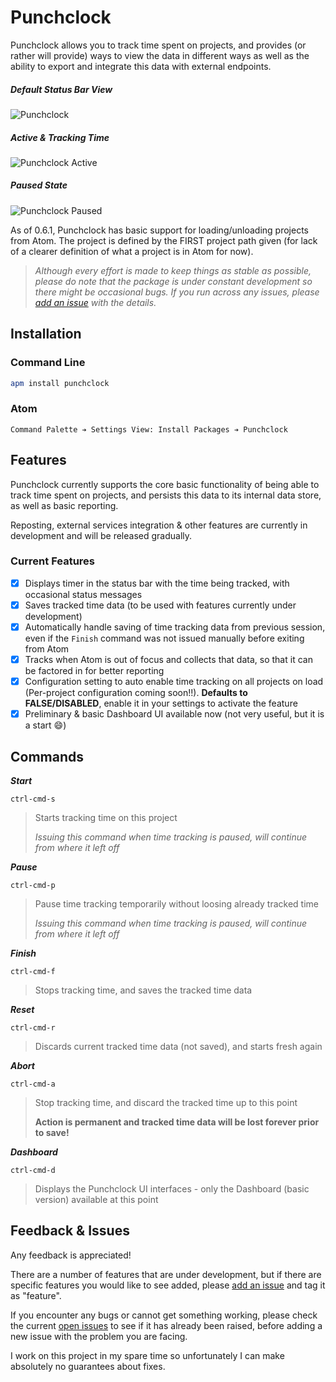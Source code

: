 Punchclock
==========

Punchclock allows you to track time spent on projects, and provides (or rather will provide) ways to view the data in different ways as well as the ability to export and integrate this data with external endpoints.

##### Default Status Bar View

![Punchclock](https://github.com/queenp/punchclock/raw/master/docs/assets/images/timekeeper-status-bar-view.png)

##### Active & Tracking Time

![Punchclock Active](https://github.com/queenp/punchclock/raw/master/docs/assets/images/timekeeper-status-bar-view-active.png)

##### Paused State

![Punchclock Paused](https://github.com/queenp/punchclock/raw/master/docs/assets/images/timekeeper-status-bar-view-paused.png)

As of 0.6.1, Punchclock  has basic support for loading/unloading projects from Atom. The project is defined by the FIRST project path given (for lack of a clearer definition of what a project is in Atom for now).

> *Although every effort is made to keep things as stable as possible, please do note that the package is under constant development so there might be occasional bugs. If you run across any issues, please [add an issue](https://github.com/queenp/punchclock/issues/new) with the details.*

Installation
------------

### Command Line

```bash
apm install punchclock
```

### Atom

```
Command Palette ➔ Settings View: Install Packages ➔ Punchclock
```

Features
--------

Punchclock currently supports the core basic functionality of being able to track time spent on projects, and persists this data to its internal data store, as well as basic reporting.

Reposting, external services integration & other features are currently in development and will be released gradually.

### Current Features

-	[x] Displays timer in the status bar with the time being tracked, with occasional status messages
-	[x] Saves tracked time data (to be used with features currently under development)
-	[x] Automatically handle saving of time tracking data from previous session, even if the `Finish` command was not issued manually before exiting from Atom
-	[x] Tracks when Atom is out of focus and collects that data, so that it can be factored in for better reporting
-	[x] Configuration setting to auto enable time tracking on all projects on load (Per-project configuration coming soon!!). **Defaults to FALSE/DISABLED**, enable it in your settings to activate the feature
-	[x] Preliminary & basic Dashboard UI available now (not very useful, but it is a start :smile:)

Commands
--------

***Start***

```
ctrl-cmd-s
```

> Starts tracking time on this project
>
> *Issuing this command when time tracking is paused, will continue from where it left off*

***Pause***

```
ctrl-cmd-p
```

> Pause time tracking temporarily without loosing already tracked time
>
> *Issuing this command when time tracking is paused, will continue from where it left off*

***Finish***

```
ctrl-cmd-f
```

> Stops tracking time, and saves the tracked time data

***Reset***

```
ctrl-cmd-r
```

> Discards current tracked time data (not saved), and starts fresh again

***Abort***

```
ctrl-cmd-a
```

> Stop tracking time, and discard the tracked time up to this point
>
> **Action is permanent and tracked time data will be lost forever prior to save!**

***Dashboard***

```
ctrl-cmd-d
```

> Displays the Punchclock UI interfaces - only the Dashboard (basic version) available at this point

Feedback & Issues
-----------------

Any feedback is appreciated!

There are a number of features that are under development, but if there are specific features you would like to see added, please [add an issue](https://github.com/queenp/punchclock/issues/new) and tag it as "feature".

If you encounter any bugs or cannot get something working, please check the current [open issues](https://github.com/queenp/punchclock/issues) to see if it has already been raised, before adding a new issue with the problem you are facing.

I work on this project in my spare time so unfortunately I can make absolutely no guarantees about fixes.
